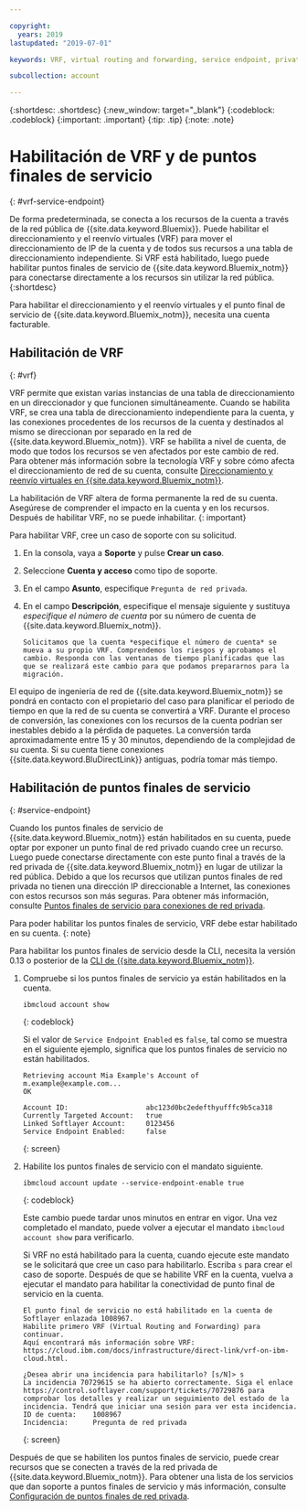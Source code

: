 ```yaml
---

copyright:
  years: 2019
lastupdated: "2019-07-01"

keywords: VRF, virtual routing and forwarding, service endpoint, private network

subcollection: account

---
```


{:shortdesc: .shortdesc}
{:new_window: target="_blank"}
{:codeblock: .codeblock}
{:important: .important}
{:tip: .tip}
{:note: .note}

# Habilitación de VRF y de puntos finales de servicio
{: #vrf-service-endpoint}

De forma predeterminada, se conecta a los recursos de la cuenta a través de la red pública de {{site.data.keyword.Bluemix}}. Puede habilitar el direccionamiento y el reenvío virtuales (VRF) para mover el direccionamiento de IP de la cuenta y de todos sus recursos a una tabla de direccionamiento independiente. Si VRF está habilitado, luego puede habilitar puntos finales de servicio de {{site.data.keyword.Bluemix_notm}} para conectarse directamente a los recursos sin utilizar la red pública.
{:shortdesc}

Para habilitar el direccionamiento y el reenvío virtuales y el punto final de servicio de {{site.data.keyword.Bluemix_notm}}, necesita una cuenta facturable.

## Habilitación de VRF
{: #vrf}

VRF permite que existan varias instancias de una tabla de direccionamiento en un direccionador y que funcionen simultáneamente. Cuando se habilita VRF, se crea una tabla de direccionamiento independiente para la cuenta, y las conexiones procedentes de los recursos de la cuenta y destinados al mismo se direccionan por separado en la red de {{site.data.keyword.Bluemix_notm}}. VRF se habilita a nivel de cuenta, de modo que todos los recursos se ven afectados por este cambio de red. Para obtener más información sobre la tecnología VRF y sobre cómo afecta el direccionamiento de red de su cuenta, consulte [Direccionamiento y reenvío virtuales en {{site.data.keyword.Bluemix_notm}}](/docs/resources?topic=direct-link-overview-of-virtual-routing-and-forwarding-vrf-on-ibm-cloud).

La habilitación de VRF altera de forma permanente la red de su cuenta. Asegúrese de comprender el impacto en la cuenta y en los recursos. Después de habilitar VRF, no se puede inhabilitar.
{: important}

Para habilitar VRF, cree un caso de soporte con su solicitud.

1. En la consola, vaya a **Soporte** y pulse **Crear un caso**.
1. Seleccione **Cuenta y acceso** como tipo de soporte.
1. En el campo **Asunto**, especifique `Pregunta de red privada`.
1. En el campo **Descripción**, especifique el mensaje siguiente y sustituya _especifique el número de cuenta_ por su número de cuenta de {{site.data.keyword.Bluemix_notm}}.

   `Solicitamos que la cuenta *especifique el número de cuenta* se mueva a su propio VRF. Comprendemos los riesgos y aprobamos el cambio. Responda con las ventanas de tiempo planificadas que las que se realizará este cambio para que podamos prepararnos para la migración.`

El equipo de ingeniería de red de {{site.data.keyword.Bluemix_notm}} se pondrá en contacto con el propietario del caso para planificar el periodo de tiempo en que la red de su cuenta se convertirá a VRF. Durante el proceso de conversión, las conexiones con los recursos de la cuenta podrían ser inestables debido a la pérdida de paquetes. La conversión tarda aproximadamente entre 15 y 30 minutos, dependiendo de la complejidad de su cuenta. Si su cuenta tiene conexiones {{site.data.keyword.BluDirectLink}} antiguas, podría tomar más tiempo.


## Habilitación de puntos finales de servicio
{: #service-endpoint}

Cuando los puntos finales de servicio de {{site.data.keyword.Bluemix_notm}} están habilitados en su cuenta, puede optar por exponer un punto final de red privado cuando cree un recurso. Luego puede conectarse directamente con este punto final a través de la red privada de {{site.data.keyword.Bluemix_notm}} en lugar de utilizar la red pública. Debido a que los recursos que utilizan puntos finales de red privada no tienen una dirección IP direccionable a Internet, las conexiones con estos recursos son más seguras. Para obtener más información, consulte [Puntos finales de servicio para conexiones de red privada](/docs/resources?topic=resources-service-endpoints).

Para poder habilitar los puntos finales de servicio, VRF debe estar habilitado en su cuenta.
{: note}

Para habilitar los puntos finales de servicio desde la CLI, necesita la versión 0.13 o posterior de la [CLI de {{site.data.keyword.Bluemix_notm}}](/docs/cli?topic=cloud-cli-getting-started).

1.  Compruebe si los puntos finales de servicio ya están habilitados en la cuenta.

    ```
    ibmcloud account show
    ```
    {: codeblock}

    Si el valor de `Service Endpoint Enabled` es `false`, tal como se muestra en el siguiente ejemplo, significa que los puntos finales de servicio no están habilitados.

    ```
    Retrieving account Mia Example's Account of m.example@example.com...
    OK

    Account ID:                   abc123d0bc2edefthyufffc9b5ca318   
    Currently Targeted Account:   true   
    Linked Softlayer Account:     0123456   
    Service Endpoint Enabled:     false  
    ```
    {: screen}
1. Habilite los puntos finales de servicio con el mandato siguiente.

   ```
   ibmcloud account update --service-endpoint-enable true
   ```
   {: codeblock}

   Este cambio puede tardar unos minutos en entrar en vigor. Una vez completado el mandato, puede volver a ejecutar el mandato `ibmcloud account show` para verificarlo.

    Si VRF no está habilitado para la cuenta, cuando ejecute este mandato se le solicitará que cree un caso para habilitarlo. Escriba `s` para crear el caso de soporte. Después de que se habilite VRF en la cuenta, vuelva a ejecutar el mandato para habilitar la conectividad de punto final de servicio en la cuenta.

    ```
    El punto final de servicio no está habilitado en la cuenta de Softlayer enlazada 1008967.
    Habilite primero VRF (Virtual Routing and Forwarding) para continuar.
    Aquí encontrará más información sobre VRF: https://cloud.ibm.com/docs/infrastructure/direct-link/vrf-on-ibm-cloud.html.

    ¿Desea abrir una incidencia para habilitarlo? [s/N]> s
    La incidencia 70729615 se ha abierto correctamente. Siga el enlace https://control.softlayer.com/support/tickets/70729876 para comprobar los detalles y realizar un seguimiento del estado de la incidencia. Tendrá que iniciar una sesión para ver esta incidencia.
    ID de cuenta:    1008967
    Incidencia:      Pregunta de red privada
    ```
    {: screen}


Después de que se habiliten los puntos finales de servicio, puede crear recursos que se conecten a través de la red privada de {{site.data.keyword.Bluemix_notm}}. Para obtener una lista de los servicios que dan soporte a puntos finales de servicio y más información, consulte [Configuración de puntos finales de red privada](/docs/resources?topic=resources-private-network-endpoints).
